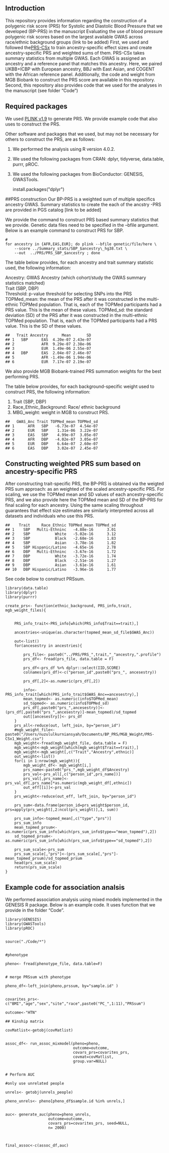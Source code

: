 ## Introduction

This repository provides information regarding the construction of a
polygenic risk score (PRS) for Systolic and Diastolic Blood Pressure
that we developed (BP-PRS) in the manuscript Evaluating the use of blood
pressure polygenic risk scores based on the largest available GWAS
across race/ethnic background groups (link to be added) First, we used
and followed the[PRS-CSx](https://github.com/getian107/PRScsx "PRS-CSx")
to train ancestry-specific effect sizes and create ancestry-specific PRS
and weighted sums of them. PRS-CSx takes summary statistics from
multiple GWAS. Each GWAS is assigned an ancestry and a reference panel
that matches this ancestry. Here, we paired UKBB+ICBP with European
ancestry, BBJ with East Asian, and COGENT with the African reference
panel. Additionally, the code and weight from MGB Biobank to construct
the PRS score are available in this repository. Second, this repository
also provides code that we used for the analyses in the manuscript (see
folder “Code”)

## Required packages

We used [PLINK v1.9](https://www.cog-genomics.org/plink/ "PLINK v1.9")
to generate PRS. We provide example code that also uses to construct the
PRS.

Other software and packages that we used, but may not be necessary for
others to construct the PRS, are as follows:  
1. We performed the analysis using R version 4.0.2.  
2. We used the following packages from CRAN: dplyr, tidyverse,
data.table, purrr, pROC.  
3. We used the following packages from BioConductor: GENESIS,
GWASTools.  

    install.packages("dplyr")

\#\#PRS construction Our BP-PRS is a weighted sum of multiple specifics
ancestry GWAS. Summary statistics to create the each of the ancstry -PRS
are provided in PGS catalog \[link to be added\]

We provide the command to construct PRS based summary statistics that we
provide. Genetic data files need to be specified in the –bfile argument.
Below is an example command to construct PRS for SBP.

    #
    for ancestry in {AFR,EAS,EUR}; do plink --bfile genetic/file/here \
        --score ../Summary_stats/SBP_$ancestry\_hg38.txt \
        --out  ../PRS/PRS_SBP_$ancestry ; done

The table below provides, for each ancestry and trait summary statistic
used, the following information:

Ancestry: GWAS Ancestry (which cohort/study the GWAS summary statistics
matched)  
Trait (SBP, DBP)  
Threshold: p-value threshold for selecting SNPs into the PRS
TOPMed\_mean: the mean of the PRS after it was constructed in the
multi-ethnic TOPMed population. That is, each of the TOPMed participants
had a PRS value. This is the mean of these values. TOPMed\_sd: the
standard deviation (SD) of the PRS after it was constructed in the
multi-ethnic TOPMed population. That is, each of the TOPMed participants
had a PRS value. This is the SD of these values.

    ##   Trait Ancestry      Mean       SD
    ## 1   SBP      EAS  4.20e-07 2.43e-07
    ## 2            AFR  9.29e-07 2.38e-06
    ## 3            EUR  1.49e-06 2.55e-07
    ## 4   DBP      EAS  2.04e-07 2.46e-07
    ## 5            AFR -1.49e-06 1.94e-06
    ## 6            EUR  7.17e-07 2.19e-07

We also provide MGB Biobank-trained PRS summation weights for the best
performing PRS.

The table below provides, for each background-specific weight used to
construct PRS, the following information:  

1.  Trait (SBP, DBP)  
2.  Race\_Ethnic\_Background: Race/ ethnic background
3.  MBG\_weight: weight in MGB to construct PRS.

<!-- -->

    ##   GWAS_Anc Trait TOPMed_mean TOPMed_sd
    ## 1      AFR   SBP   -6.73e-07  4.54e-07
    ## 2      EUR   SBP    1.31e-06  3.22e-07
    ## 3      EAS   SBP    4.99e-07  3.05e-07
    ## 4      AFR   DBP   -4.02e-07  3.05e-07
    ## 5      EUR   DBP    6.64e-07  2.60e-07
    ## 6      EAS   DBP    3.02e-07  2.45e-07

## Constructing weighted PRS sum based on ancestry-specific PRS

After constructing trait-specific PRS, the BP-PRS is obtained via the
weigted PRS sum approach: as an weighted of the scaled ancestry-specific
PRS. For scaling, we use the TOPMed mean and SD values of each
ancestry-specific PRS, and we also provide here the TOPMed mean and SD
of the BP-PRS for final scaling for each ancestry. Using the same
scaling throughout guarantees that effect size estimates are similarly
interpreted across all datasets and individuals who use this PRS.

    ##    Trait     Race_Ethnic TOPMed_mean TOPMed_sd
    ## 1    SBP   Multi-Ethninc   -4.88e-16      3.01
    ## 2    SBP           White   -5.02e-16      3.12
    ## 3    SBP           Black   -2.68e-16      1.83
    ## 4    SBP           Asian   -3.78e-16      1.82
    ## 5    SBP Hispanic/Latino   -4.65e-16      2.78
    ## 6    DBP   Multi-Ethninc   -3.67e-16      1.72
    ## 7    DBP           White   -3.72e-16      1.74
    ## 8    DBP           Black   -2.51e-16      1.27
    ## 9    DBP           Asian   -3.61e-16      1.61
    ## 10   DBP Hispanic/Latino   -3.96e-16      1.77

See code below to construct PRSsum.

    library(data.table)
    library(dplyr)
    library(purrr)

    create_prs<- function(ethnic_background, PRS_info,trait, mgb_weight_files){
        

        PRS_info_trait<-PRS_info[which(PRS_info$Trait==trait),]
      
        ancestries<-unique(as.character(topmed_mean_sd_file$GWAS_Anc))

        out<-list()
        for(ancesestry in ancestries){
        
            prs_file<- paste0("../PRS/PRS_",trait,"_"ancestry,".profile")
            prs_df<- fread(prs_file, data.table = F)

            prs_df<-prs_df %>% dplyr::select(IID,SCORE)
            colnames(prs_df)<-c("person_id",paste0("prs_", ancesestry))

            prs_df[,2]<-as.numeric(prs_df[,2])
            
            info<-PRS_info_trait[which(PRS_info_trait$GWAS_Anc==ancesestry),]
            mean_topmed<- as.numeric(info$TOPMed_mean)
            sd_topmed<- as.numeric(info$TOPMed_sd)
            prs_df[,paste0("prs_",ancesestry)]<-(prs_df[,paste0("prs_",ancesestry)]-mean_topmed)/sd_topmed
            out[[ancesestry]]<- prs_df
        }
        prs_all<-reduce(out, left_join, by="person_id")
        #mgb_weight_file<-paste0("/Users/nuzululkurniansyah/Documents/BP_PRS/MGB_Weight/PRS-CSx1_Weight.csv")
        mgb_weight<-fread(mgb_weight_file, data.table = F)
        mgb_weight<-mgb_weight[which(mgb_weight$Trait==trait),]
        mgb_weight<-mgb_weight[,c("Trait","Ancestry",ethnic)]
        out_weight<-list()
        for(i in 1:nrow(mgb_weight)){
            mgb_weight_df<- mgb_weight[i,]
            prs_name<-paste0("prs_",mgb_weight_df$Ancestry)
            prs_val<-prs_all[,c("person_id",prs_name])]
            prs_val[,prs_name]<-prs_val_df[,prs_name]*as.numeric(mgb_weight_df[,ethnic])
            out_eff[[i]]<-prs_val
        }
        prs_weight<-reduce(out_eff, left_join, by="person_id")
        
        prs_sum<-data.frame(person_id=prs_weight$person_id, prs=apply(prs_weight[,2:ncol(prs_weight)],1, sum))

        prs_sum_info<-topmed_mean[,c("type","prs")]
        prs_sum_info
        mean_topmed_prsum<- as.numeric(prs_sum_info[which(prs_sum_info$type=="mean_topmed"),2])
        sd_topmed_prsum<- as.numeric(prs_sum_info[which(prs_sum_info$type=="sd_topmed"),2])

        prs_sum_scale<-prs_sum
        prs_sum_scale[,"prs"]<-(prs_sum_scale[,"prs"]-mean_topmed_prsum)/sd_topmed_prsum
        head(prs_sum_scale)
        return(prs_sum_scale)
    }

## Example code for association analsis

We performed association analysis using mixed models implemented in the
GENESIS R package. Below is an example code. It uses function that we
provide in the folder “Code”.

    library(GENESIS)
    library(GWASTools)
    library(pROC)


    source("./Code/*")


    #phenotype

    pheno<- fread(phenotype_file, data.table=F)


    # merge PRSsum with phenotype

    pheno_df<-left_join(pheno,prssum, by="sample.id" )


    covarites_prs<- c("BMI","age","sex","site","race",paste0("PC_",1:11),"PRSsum")

    outcome<-"HTN"

    ## Kinship matrix

    covMatlist<-getobj(covMatlist)


    assoc_df<- run_assoc_mixmodel(pheno=pheno,
                                  outcome=outcome,
                                  covars_prs=covarites_prs, 
                                  covmat=covMatlist,
                                  group.var=NULL)


    # Perform AUC

    #only use unrelated people

    unrels<- getobj(unrels_people)

    pheno_unrels<- pheno[pheno_df$sample.id %in% unrels,]


    auc<- generate_auc(pheno=pheno_unrels,
                       outcome=outcome,
                       covars_prs=covarites_prs, seed=NULL,
                       n= 2000)



    final_assoc<-c(assoc_df,auc)
